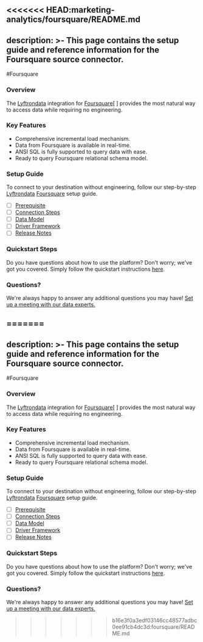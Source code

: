 <<<<<<< HEAD:marketing-analytics/foursquare/README.md
---
description: >-
  This page contains the setup guide and reference information for the Foursquare source connector.
---

#Foursquare

### Overview

The [Lyftrondata](https://www.lyftrondata.com/) integration for [Foursquare](https://www.lyftrondata.com/integration/marketing-analytics/foursquare//)[ ] provides the most natural way to access data while requiring no engineering.

### Key Features

* Comprehensive incremental load mechanism.
* Data from Foursquare is available in real-time.&#x20;
* ANSI SQL is fully supported to query data with ease.
* Ready to query Foursquare relational schema model.

### Setup Guide

To connect to your destination without engineering, follow our step-by-step [Lyftrondata](https://www.lyftrondata.com/)  [Foursquare](https://www.lyftrondata.com/integration/marketing-analytics/foursquare/) setup guide.

* [ ] [Prerequisite](../../marketing-analytics/foursquare/prerequisite.md)
* [ ] [Connection Steps](../../marketing-analytics/foursquare/connection-steps.md)
* [ ] [Data Model](../../marketing-analytics/foursquare/data-model/)
* [ ] [Driver Framework](../../marketing-analytics/foursquare/driver-framework/)
* [ ] [Release Notes](../../marketing-analytics/foursquare/release-notes.md)

### Quickstart Steps

Do you have questions about how to use the platform? Don't worry; we've got you covered. Simply follow the quickstart instructions [here](../../../marketing-analytics/foursquare/quickstart-steps.md).

### Questions? <a href="#questions" id="questions"></a>

We're always happy to answer any additional questions you may have! [Set up a meeting with our data experts.](https://www.lyftrondata.com/book-a-meeting/)

=======
---
description: >-
  This page contains the setup guide and reference information for the Foursquare source connector.
---

#Foursquare

### Overview

The [Lyftrondata](https://www.lyftrondata.com/) integration for [Foursquare](https://www.lyftrondata.com/integration/marketing-analytics/foursquare//)[ ] provides the most natural way to access data while requiring no engineering.

### Key Features

* Comprehensive incremental load mechanism.
* Data from Foursquare is available in real-time.&#x20;
* ANSI SQL is fully supported to query data with ease.
* Ready to query Foursquare relational schema model.

### Setup Guide

To connect to your destination without engineering, follow our step-by-step [Lyftrondata](https://www.lyftrondata.com/)  [Foursquare](https://www.lyftrondata.com/integration/marketing-analytics/foursquare/) setup guide.

* [ ] [Prerequisite](../../marketing-analytics/foursquare/prerequisite.md)
* [ ] [Connection Steps](../../marketing-analytics/foursquare/connection-steps.md)
* [ ] [Data Model](../../marketing-analytics/foursquare/data-model/)
* [ ] [Driver Framework](../../marketing-analytics/foursquare/driver-framework/)
* [ ] [Release Notes](../../marketing-analytics/foursquare/release-notes.md)

### Quickstart Steps

Do you have questions about how to use the platform? Don't worry; we've got you covered. Simply follow the quickstart instructions [here](../../../marketing-analytics/foursquare/quickstart-steps.md).

### Questions? <a href="#questions" id="questions"></a>

We're always happy to answer any additional questions you may have! [Set up a meeting with our data experts.](https://www.lyftrondata.com/book-a-meeting/)

>>>>>>> b16e3f0a3edf03146cc48577adbc0ee91cb4dc3d:foursquare/README.md
